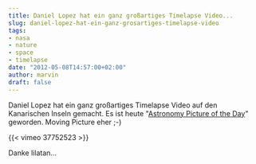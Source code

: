 ```yaml
---
title: Daniel Lopez hat ein ganz großartiges Timelapse Video...
slug: daniel-lopez-hat-ein-ganz-grosartiges-timelapse-video
tags:
- nasa
- nature
- space
- timelapse
date: "2012-05-08T14:57:00+02:00"
author: marvin
draft: false
---
```

Daniel Lopez hat ein ganz großartiges Timelapse Video auf den
Kanarischen Inseln gemacht. Es ist heute "[Astronomy Picture of the
Day](http://apod.nasa.gov/apod/ap120508.html)" geworden. Moving Picture
eher ;-)

{{< vimeo 37752523 >}}

Danke lilatan...
